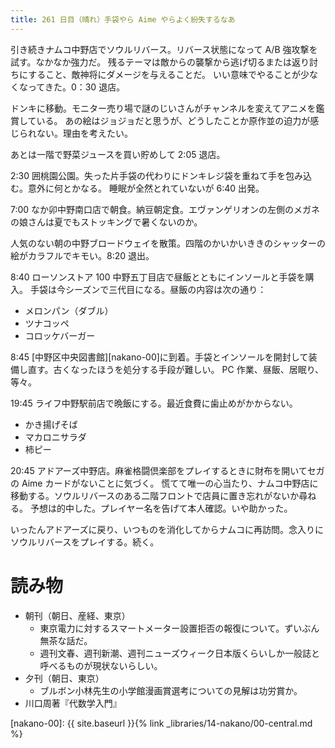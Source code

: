 ```yaml
---
title: 261 日目（晴れ）手袋やら Aime やらよく紛失するなあ
---
```


引き続きナムコ中野店でソウルリバース。リバース状態になって A/B 強攻撃を試す。なかなか強力だ。
残るテーマは敵からの襲撃から逃げ切るまたは返り討ちにすること、敵神将にダメージを与えることだ。
いい意味でやることが少なくなってきた。0：30 退店。

ドンキに移動。モニター売り場で謎のじいさんがチャンネルを変えてアニメを鑑賞している。
あの絵はジョジョだと思うが、どうしたことか原作並の迫力が感じられない。理由を考えたい。

あとは一階で野菜ジュースを買い貯めして 2:05 退店。

2:30 囲桃園公園。失った片手袋の代わりにドンキレジ袋を重ねて手を包み込む。意外に何とかなる。
睡眠が全然とれていないが 6:40 出発。

7:00 なか卯中野南口店で朝食。納豆朝定食。エヴァンゲリオンの左側のメガネの娘さんは夏でもストッキングで暑くないのか。

人気のない朝の中野ブロードウェイを散策。四階のかいかいききのシャッターの絵がカラフルでキモい。8:20 退出。

8:40 ローソンストア 100 中野五丁目店で昼飯とともにインソールと手袋を購入。
手袋は今シーズンで三代目になる。昼飯の内容は次の通り：
* メロンパン（ダブル）
* ツナコッペ
* コロッケバーガー

8:45 [中野区中央図書館][nakano-00]に到着。手袋とインソールを開封して装備し直す。古くなったほうを処分する手段が難しい。
PC 作業、昼飯、居眠り、等々。

19:45 ライフ中野駅前店で晩飯にする。最近食費に歯止めがかからない。
* かき揚げそば
* マカロニサラダ
* 柿ピー

20:45 アドアーズ中野店。麻雀格闘倶楽部をプレイするときに財布を開いてセガの Aime カードがないことに気づく。
慌てて唯一の心当たり、ナムコ中野店に移動する。ソウルリバースのある二階フロントで店員に置き忘れがないか尋ねる。
予想は的中した。プレイヤー名を告げて本人確認。いや助かった。

いったんアドアーズに戻り、いつものを消化してからナムコに再訪問。念入りにソウルリバースをプレイする。続く。

# 読み物

* 朝刊（朝日、産経、東京）
  * 東京電力に対するスマートメーター設置拒否の報復について。ずいぶん無茶な話だ。
  * 週刊文春、週刊新潮、週刊ニューズウィーク日本版くらいしか一般誌と呼べるものが現状ないらしい。
* 夕刊（朝日、東京）
  * ブルボン小林先生の小学館漫画賞選考についての見解は功労賞か。
* 川口周著『代数学入門』

[nakano-00]: {{ site.baseurl }}{% link _libraries/14-nakano/00-central.md %}
